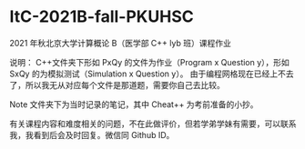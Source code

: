# ItC-2021B-fall-PKUHSC

2021 年秋北京大学计算概论 B（医学部 C++ lyb 班）课程作业

说明：
C++文件夹下形如 PxQy 的文件为作业（Program x Question y），形如 SxQy 的为模拟测试（Simulation x Question y）。
由于编程网格现在已经上不去了，所以我无从对应每个文件是那道题，需要你自己去比较。

Note 文件夹下为当时记录的笔记，其中 Cheat++ 为考前准备的小抄。

有关课程内容和难度相关的问题，不在此做评价，但若学弟学妹有需要，可以联系我，我看到后会及时回复。微信同 Github ID。
